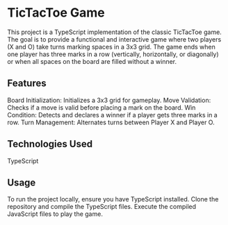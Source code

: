 # TicTacToe Game
This project is a TypeScript implementation of the classic TicTacToe game. The goal is to provide a functional and interactive game where two players (X and O) take turns marking spaces in a 3x3 grid. The game ends when one player has three marks in a row (vertically, horizontally, or diagonally) or when all spaces on the board are filled without a winner.

## Features
Board Initialization: Initializes a 3x3 grid for gameplay.
Move Validation: Checks if a move is valid before placing a mark on the board.
Win Condition: Detects and declares a winner if a player gets three marks in a row.
Turn Management: Alternates turns between Player X and Player O.

## Technologies Used
TypeScript

## Usage
To run the project locally, ensure you have TypeScript installed. Clone the repository and compile the TypeScript files. Execute the compiled JavaScript files to play the game.
